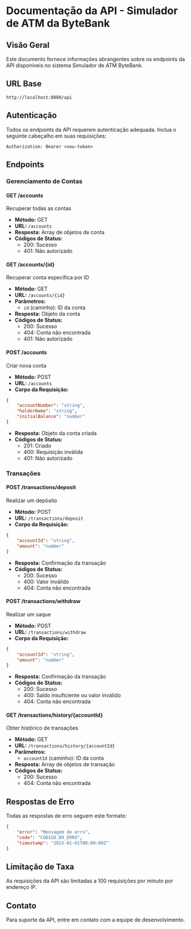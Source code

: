 # Documentação da API - Simulador de ATM da ByteBank

## Visão Geral
Este documento fornece informações abrangentes sobre os endpoints da API disponíveis no sistema Simulador de ATM ByteBank.

## URL Base
```
http://localhost:8080/api
```

## Autenticação
Todos os endpoints da API requerem autenticação adequada. Inclua o seguinte cabeçalho em suas requisições:
```
Authorization: Bearer <seu-token>
```

## Endpoints

### Gerenciamento de Contas

#### GET /accounts
Recuperar todas as contas
- **Método:** GET
- **URL:** `/accounts`
- **Resposta:** Array de objetos de conta
- **Códigos de Status:**
    - 200: Sucesso
    - 401: Não autorizado

#### GET /accounts/{id}
Recuperar conta específica por ID
- **Método:** GET
- **URL:** `/accounts/{id}`
- **Parâmetros:**
    - `id` (caminho): ID da conta
- **Resposta:** Objeto da conta
- **Códigos de Status:**
    - 200: Sucesso
    - 404: Conta não encontrada
    - 401: Não autorizado

#### POST /accounts
Criar nova conta
- **Método:** POST
- **URL:** `/accounts`
- **Corpo da Requisição:**
```json
{
    "accountNumber": "string",
    "holderName": "string",
    "initialBalance": "number"
}
```
- **Resposta:** Objeto da conta criada
- **Códigos de Status:**
    - 201: Criado
    - 400: Requisição inválida
    - 401: Não autorizado

### Transações

#### POST /transactions/deposit
Realizar um depósito
- **Método:** POST
- **URL:** `/transactions/deposit`
- **Corpo da Requisição:**
```json
{
    "accountId": "string",
    "amount": "number"
}
```
- **Resposta:** Confirmação da transação
- **Códigos de Status:**
    - 200: Sucesso
    - 400: Valor inválido
    - 404: Conta não encontrada

#### POST /transactions/withdraw
Realizar um saque
- **Método:** POST
- **URL:** `/transactions/withdraw`
- **Corpo da Requisição:**
```json
{
    "accountId": "string",
    "amount": "number"
}
```
- **Resposta:** Confirmação da transação
- **Códigos de Status:**
    - 200: Sucesso
    - 400: Saldo insuficiente ou valor inválido
    - 404: Conta não encontrada

#### GET /transactions/history/{accountId}
Obter histórico de transações
- **Método:** GET
- **URL:** `/transactions/history/{accountId}`
- **Parâmetros:**
    - `accountId` (caminho): ID da conta
- **Resposta:** Array de objetos de transação
- **Códigos de Status:**
    - 200: Sucesso
    - 404: Conta não encontrada

## Respostas de Erro
Todas as respostas de erro seguem este formato:
```json
{
    "error": "Mensagem de erro",
    "code": "CODIGO_DO_ERRO",
    "timestamp": "2023-01-01T00:00:00Z"
}
```

## Limitação de Taxa
As requisições da API são limitadas a 100 requisições por minuto por endereço IP.

## Contato
Para suporte da API, entre em contato com a equipe de desenvolvimento.

